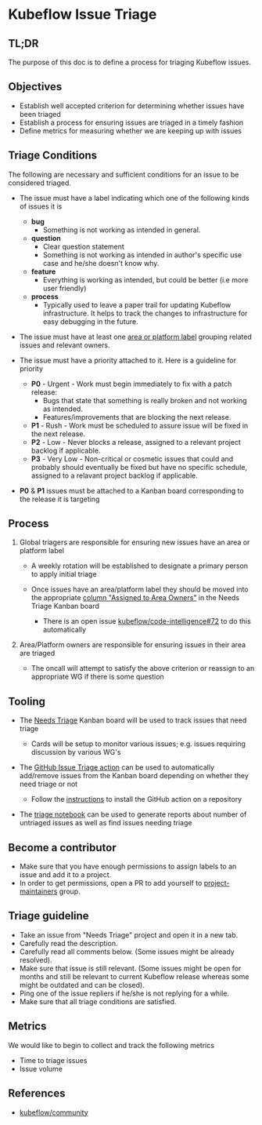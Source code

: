 # Kubeflow Issue Triage

## TL;DR

The purpose of this doc is to define a process for triaging Kubeflow issues.

## Objectives

* Establish well accepted criterion for determining whether issues have been triaged
* Establish a process for ensuring issues are triaged in a timely fashion
* Define metrics for measuring whether we are keeping up with issues

## Triage Conditions

The following are necessary and sufficient conditions for an issue to be considered triaged.

* The issue must have a label indicating which one of the following kinds of issues it is
  
  * **bug**
    * Something is not working as intended in general.
  * **question**
    * Clear question statement
    * Something is not working as intended in author's specific use case and he/she doesn't know why.
  * **feature**
    * Everything is working as intended, but could be better (i.e more user friendly)
  * **process**
    * Typically used to leave a paper trail for updating Kubeflow infrastructure. It helps to track the changes to infrastructure for easy debugging in the future.

* The issue must have at least one [area or platform label](https://github.com/kubeflow/community/blob/master/labels-owners.yaml) grouping related issues and relevant owners.

* The issue must have a priority attached to it. Here is a guideline for priority

  * **P0** - Urgent - Work must begin immediately to fix with a patch release:
    * Bugs that state that something is really broken and not working as intended.
    * Features/improvements that are blocking the next release.
  * **P1** - Rush - Work must be scheduled to assure issue will be fixed in the next release.
  * **P2** - Low - Never blocks a release, assigned to a relevant project backlog if applicable.
  * **P3** - Very Low - Non-critical or cosmetic issues that could and probably should eventually be fixed but have no specific schedule, assigned to a relavant project backlog if applicable.

* **P0** & **P1** issues must be attached to a Kanban board corresponding to the release it is targeting

## Process

1. Global triagers are responsible for ensuring new issues have an area or platform label

   * A weekly rotation will be established to designate a primary person to apply initial triage

   * Once issues have an area/platform label they should be moved into the appropriate [column "Assigned to Area Owners"](https://github.com/orgs/kubeflow/projects/26#column-7382310) in the Needs Triage Kanban board

      * There is an open issue [kubeflow/code-intelligence#72](https://github.com/kubeflow/code-intelligence/issues/72) to do this automatically

1. Area/Platform owners are responsible for ensuring issues in their area are triaged

   * The oncall will attempt to satisfy the above criterion or reassign to an appropriate WG if there is some question

## Tooling

* The [Needs Triage](https://github.com/orgs/kubeflow/projects/26) Kanban board will be used to track issues that need triage

  * Cards will be setup to monitor various issues; e.g. issues requiring discussion by various WG's

* The [GitHub Issue Triage action](https://github.com/kubeflow/code-intelligence/tree/master/Issue_Triage/action) can be used to
  automatically add/remove issues from the Kanban board depending on whether they need triage or not

  * Follow the [instructions](https://github.com/kubeflow/code-intelligence/tree/master/Issue_Triage/action#installing-the-action-on-a-repository) to install the GitHub action on a repository

* The [triage notebook](https://github.com/kubeflow/code-intelligence/blob/master/py/code_intelligence/triage.ipynb) can be used to generate reports about number of untriaged issues as well as find issues needing triage

## Become a contributor

* Make sure that you have enough permissions to assign labels to an issue and add it to a project.
* In order to get permissions, open a PR to add yourself to [project-maintainers](https://github.com/kubeflow/internal-acls/blob/4e44f623ea4df32132b2e8a973ed0f0dce4f4139/github-orgs/kubeflow/org.yaml#L389) group.

## Triage guideline

* Take an issue from "Needs Triage" project and open it in a new tab.
* Carefully read the description.
* Carefully read all comments below. (Some issues might be already resolved).
* Make sure that issue is still relevant. (Some issues might be open for months and still be relevant to current Kubeflow release whereas some might be outdated and can be closed).
* Ping one of the issue repliers if he/she is not replying for a while.
* Make sure that all triage conditions are satisfied.

## Metrics

We would like to begin to collect and track the following metrics

* Time to triage issues
* Issue volume

## References

* [kubeflow/community](https://github.com/kubeflow/community/issues/280)
